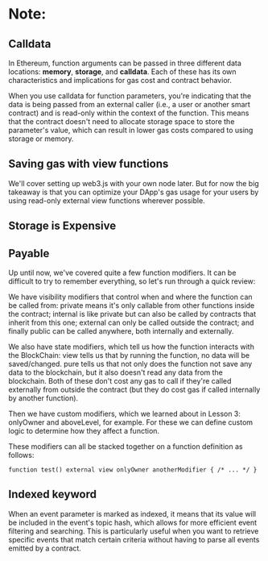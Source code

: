# Note:

## Calldata
In Ethereum, function arguments can be passed in three different data locations: **memory**, **storage**, and **calldata**. Each of these has its own characteristics and implications for gas cost and contract behavior.

When you use calldata for function parameters, you're indicating that the data is being passed from an external caller (i.e., a user or another smart contract) and is read-only within the context of the function. This means that the contract doesn't need to allocate storage space to store the parameter's value, which can result in lower gas costs compared to using storage or memory.

## Saving gas with view functions
We'll cover setting up web3.js with your own node later. But for now the big takeaway is that you can optimize your DApp's gas usage for your users by using read-only external view functions wherever possible.

## Storage is Expensive

## Payable 

Up until now, we've covered quite a few function modifiers. It can be difficult to try to remember everything, so let's run through a quick review:

We have visibility modifiers that control when and where the function can be called from: private means it's only callable from other functions inside the contract; internal is like private but can also be called by contracts that inherit from this one; external can only be called outside the contract; and finally public can be called anywhere, both internally and externally.

We also have state modifiers, which tell us how the function interacts with the BlockChain: view tells us that by running the function, no data will be saved/changed. pure tells us that not only does the function not save any data to the blockchain, but it also doesn't read any data from the blockchain. Both of these don't cost any gas to call if they're called externally from outside the contract (but they do cost gas if called internally by another function).

Then we have custom modifiers, which we learned about in Lesson 3: onlyOwner and aboveLevel, for example. For these we can define custom logic to determine how they affect a function.

These modifiers can all be stacked together on a function definition as follows:

```sol
function test() external view onlyOwner anotherModifier { /* ... */ }
```


## Indexed keyword
When an event parameter is marked as indexed, it means that its value will be included in the event's topic hash, which allows for more efficient event filtering and searching. This is particularly useful when you want to retrieve specific events that match certain criteria without having to parse all events emitted by a contract.

